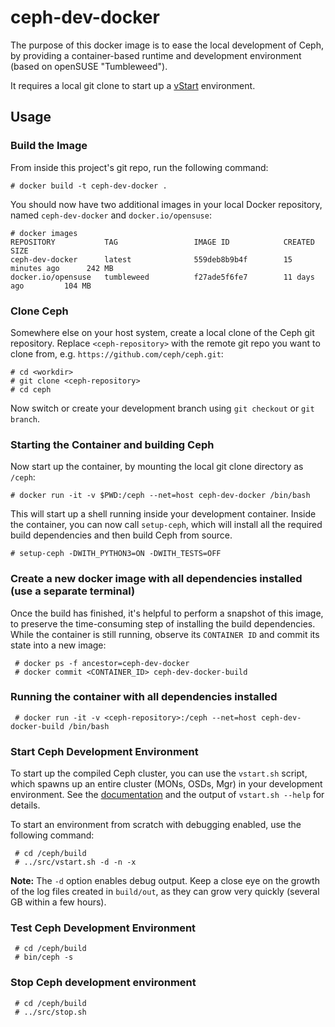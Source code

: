 # ceph-dev-docker

The purpose of this docker image is to ease the local development of Ceph, by
providing a container-based runtime and development environment (based on
openSUSE "Tumbleweed").

It requires a local git clone to start up a
[vStart](http://docs.ceph.com/docs/master/dev/dev_cluster_deployement/)
environment.

## Usage

### Build the Image

From inside this project's git repo, run the following command:

    # docker build -t ceph-dev-docker .

You should now have two additional images in your local Docker repository, named
`ceph-dev-docker` and `docker.io/opensuse`:

    # docker images    
    REPOSITORY           TAG                 IMAGE ID            CREATED             SIZE
    ceph-dev-docker      latest              559deb8b9b4f        15 minutes ago      242 MB
    docker.io/opensuse   tumbleweed          f27ade5f6fe7        11 days ago         104 MB

### Clone Ceph

Somewhere else on your host system, create a local clone of the Ceph git
repository. Replace `<ceph-repository>` with the remote git repo you want to
clone from, e.g. `https://github.com/ceph/ceph.git`:

    # cd <workdir>
    # git clone <ceph-repository>
    # cd ceph

Now switch or create your development branch using `git checkout` or `git
branch`.
    
### Starting the Container and building Ceph

Now start up the container, by mounting the local git clone directory as
`/ceph`:

    # docker run -it -v $PWD:/ceph --net=host ceph-dev-docker /bin/bash

This will start up a shell running inside your development container. Inside the
container, you can now call `setup-ceph`, which will install all the required
build dependencies and then build Ceph from source.

    # setup-ceph -DWITH_PYTHON3=ON -DWITH_TESTS=OFF

### Create a new docker image with all dependencies installed (use a separate terminal)

Once the build has finished, it's helpful to perform a snapshot of this image,
to preserve the time-consuming step of installing the build dependencies. While
the container is still running, observe its `CONTAINER ID` and commit its state
into a new image:

     # docker ps -f ancestor=ceph-dev-docker
     # docker commit <CONTAINER_ID> ceph-dev-docker-build

### Running the container with all dependencies installed

     # docker run -it -v <ceph-repository>:/ceph --net=host ceph-dev-docker-build /bin/bash

### Start Ceph Development Environment

To start up the compiled Ceph cluster, you can use the `vstart.sh` script, which
spawns up an entire cluster (MONs, OSDs, Mgr) in your development environment.
See the
[documentation](http://docs.ceph.com/docs/master/dev/dev_cluster_deployement/)
and the output of `vstart.sh --help` for details.

To start an environment from scratch with debugging enabled, use the following
command:

     # cd /ceph/build
     # ../src/vstart.sh -d -n -x

**Note:** The `-d` option enables debug output. Keep a close eye on the growth
of the log files created in `build/out`, as they can grow very quickly (several
GB within a few hours).
### Test Ceph Development Environment

     # cd /ceph/build
     # bin/ceph -s

### Stop Ceph development environment

     # cd /ceph/build
     # ../src/stop.sh
